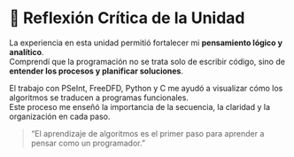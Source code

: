 # 💭 Reflexión Crítica de la Unidad

La experiencia en esta unidad permitió fortalecer mi **pensamiento lógico y analítico**.  
Comprendí que la programación no se trata solo de escribir código, sino de **entender los procesos y planificar soluciones**.  

El trabajo con PSeInt, FreeDFD, Python y C me ayudó a visualizar cómo los algoritmos se traducen a programas funcionales.  
Este proceso me enseñó la importancia de la secuencia, la claridad y la organización en cada paso.  

> “El aprendizaje de algoritmos es el primer paso para aprender a pensar como un programador.”  

